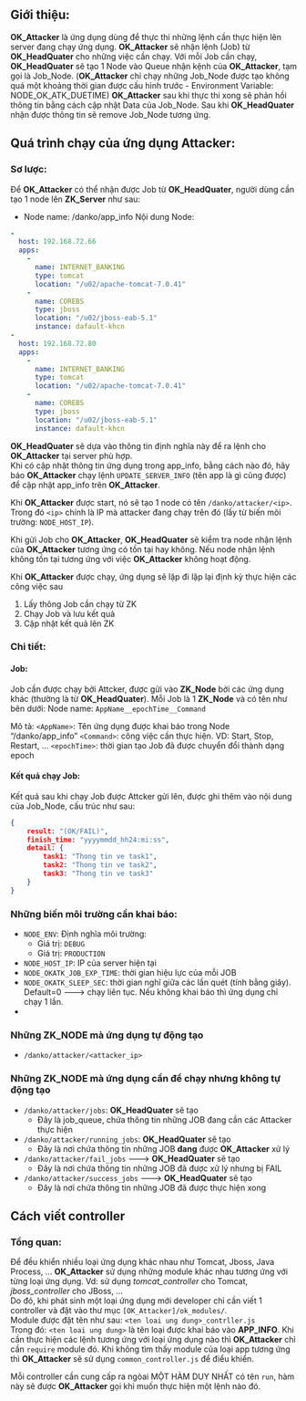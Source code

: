 ## Giới thiệu:
**OK_Attacker** là ứng dụng dùng để thực thi những lệnh cần thực hiện lên server đang chạy ứng dụng.
**OK_Attacker** sẽ nhận lệnh (Job) từ **OK_HeadQuater** cho những việc cần chạy.
Với mỗi Job cần chạy, **OK_HeadQuater** sẽ tạo 1 Node vào Queue nhận kệnh của **OK_Attacker**, tạm gọi là Job_Node.
(**OK_Attacker** chỉ chạy những Job_Node được tạo không quá một khoảng thời gian được cấu hình trước - Environment Variable: NODE_OK_ATK_DUETIME)
**OK_Attacker** sau khi thực thi xong sẽ phản hồi thông tin bằng cách cập nhật Data của Job_Node.
Sau khi **OK_HeadQuater** nhận được thông tin sẽ remove Job_Node tương ứng.

## Quá trình chạy của ứng dụng Attacker:

### Sơ lược:
Để **OK_Attacker** có thể nhận được Job từ **OK_HeadQuater**, người dùng cần tạo 1 node lên **ZK_Server** như sau:
- Node name: /danko/app_info
Nội dung Node:
```YAML
-
  host: 192.168.72.66
  apps:
    - 
      name: INTERNET_BANKING
      type: tomcat
      location: "/u02/apache-tomcat-7.0.41"
    - 
      name: COREBS
      type: jboss
      location: "/u02/jboss-eab-5.1"
      instance: dafault-khcn
-
  host: 192.168.72.80
  apps:
    - 
      name: INTERNET_BANKING
      type: tomcat
      location: "/u02/apache-tomcat-7.0.41"
    - 
      name: COREBS
      type: jboss
      location: "/u02/jboss-eab-5.1"
      instance: dafault-khcn
```
**OK_HeadQuater** sẽ dựa vào thông tin định nghĩa này để ra lệnh cho **OK_Attacker** tại server phù hợp.  
Khi có cập nhật thông tin ứng dụng trong app_info, bằng cách nào đó,
  hãy báo **OK_Attacker** chạy lệnh ```UPDATE_SERVER_INFO``` (tên app là gì cũng được) để cập nhật app_info trên **OK_Attacker**.  

Khi **OK_Attacker** được start, nó sẽ tạo 1 node có tên ```/danko/attacker/<ip>```.  
Trong đó ```<ip>``` chính là IP mà attacker đang chạy trên đó (lấy từ biến môi trường: ```NODE_HOST_IP```).

Khi gửi Job cho **OK_Attacker**, **OK_HeadQuater** sẽ kiểm tra node nhận lệnh của **OK_Attacker** tương ứng có tồn tại hay không.
  Nếu node nhận lệnh không tồn tại tương ứng với việc **OK_Attacker** không hoạt động.

Khi **OK_Attacker** được chạy, ứng dụng sẽ lặp đi lặp lại định kỳ thực hiện các công việc sau
1. Lấy thông Job cần chạy từ ZK
2. Chạy Job và lưu kết quả
3. Cập nhật kết quả lên ZK

### Chi tiết:

#### Job:
Job cần được chạy bởi Attcker, được gửi vào **ZK_Node** bởi các ứng dụng khác
(thường là từ **OK_HeadQuater**).
Mỗi Job là 1 **ZK_Node** và có tên như bên dưới:
Node name: ```AppName__epochTime__Command```

Mô tả:
```<AppName>```: Tên ứng dụng được khai báo trong Node “/danko/app_info”
```<Command>```: công việc cần thực hiện. VD: Start, Stop, Restart, ...
```<epochTime>```: thời gian tạo Job đã được chuyển đổi thành dạng epoch 

#### Kết quả chạy Job:
Kết quả sau khi chạy Job được Attcker gửi lên, được ghi thêm vào nội dung của Job_Node, cấu trúc như sau:
```JSON
{
    result: "(OK/FAIL)",
    finish_time: "yyyymmdd_hh24:mi:ss",
    detail: {
        task1: "Thong tin ve task1",
        task2: "Thong tin ve task2",
        task3: "Thong tin ve task3"
    }
}
```

### Những biến môi trường cần khai báo:
- ```NODE_ENV```: Định nghĩa môi trường:
  - Giá trị: ```DEBUG```
  - Giá trị: ```PRODUCTION```
- ```NODE_HOST_IP```: IP của server hiện tại
- ```NODE_OKATK_JOB_EXP_TIME```: thời gian hiệu lực của mỗi JOB
- ```NODE_OKATK_SLEEP_SEC```: thời gian nghĩ giữa các lần quét (tính bằng giây).
  Default=0 ---> chạy liên tục. Nếu không khai báo thì ứng dụng chỉ chạy 1 lần.
- 

### Những ZK_NODE mà ứng dụng tự động tạo
- ```/danko/attacker/<attacker_ip>```

### Những ZK_NODE mà ứng dụng cần để chạy nhưng không tự động tạo
- ```/danko/attacker/jobs```: **OK_HeadQuater** sẽ tạo
  - Đây là job_queue, chứa thông tin những JOB đang cần các Attacker thực hiện
- ```/danko/attacker/running_jobs```: **OK_HeadQuater** sẽ tạo
  - Đây là nơi chứa thông tin những JOB **đang** được **OK_Attacker** xử lý
- ```/danko/attacker/fail_jobs``` ---> **OK_HeadQuater** sẽ tạo
  - Đây là nơi chứa thông tin những JOB đã được xử lý nhưng bị FAIL
- ```/danko/attacker/success_jobs``` ---> **OK_HeadQuater** sẽ tạo
  - Đây là nơi chứa thông tin những JOB đã được thực hiện xong

## Cách viết controller

### Tổng quan:
Để đều khiển nhiều loại ứng dụng khác nhau như Tomcat, Jboss, Java Process, ...
**OK_Attacker** sử dụng những module khác nhau tương ứng với từng loại ứng dụng.
Vd: sử dụng *tomcat_controller* cho Tomcat, *jboss_controller* cho JBoss, ...  
Do đó, khi phát sinh một loại ứng dụng mới developer chỉ cần viết 1 controller 
  và đặt vào thư mục ```[OK_Attacker]/ok_modules/```.  
Module được đặt tên như sau: ```<ten loai ung dung>_contrller.js```  
Trong đó: ```<ten loai ung dung>``` là tên loại được khai báo vào **APP_INFO**.
Khi cần thực hiện các lệnh tương ứng với loại ứng dụng nào thì **OK_Attacker**
  chỉ cần ```require``` module đó. Khi không tìm thấy module của loại app tương ứng
  thì **OK_Attacker** sẽ sử dụng ```common_controller.js``` để điểu khiển.

Mỗi controller cần cung cấp ra ngòai MỘT HÀM DUY NHẤT có tên ```run```, 
  hàm này sẽ được **OK_Attacker** gọi khi muốn thực hiện một lệnh nào đó.  